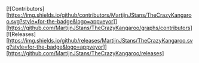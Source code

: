 <!-- Project Shields -->
[![Contributors][https://img.shields.io/github/contributors/MartijnJStans/TheCrazyKangaroo.svg?style=for-the-badge&logo=appveyor]][https://github.com/MartijnJStans/TheCrazyKangaroo/graphs/contributors]
[![Releases][https://img.shields.io/github/releases/MartijnJStans/TheCrazyKangaroo.svg?style=for-the-badge&logo=appveyor]][https://github.com/MartijnJStans/TheCrazyKangaroo/releases]
